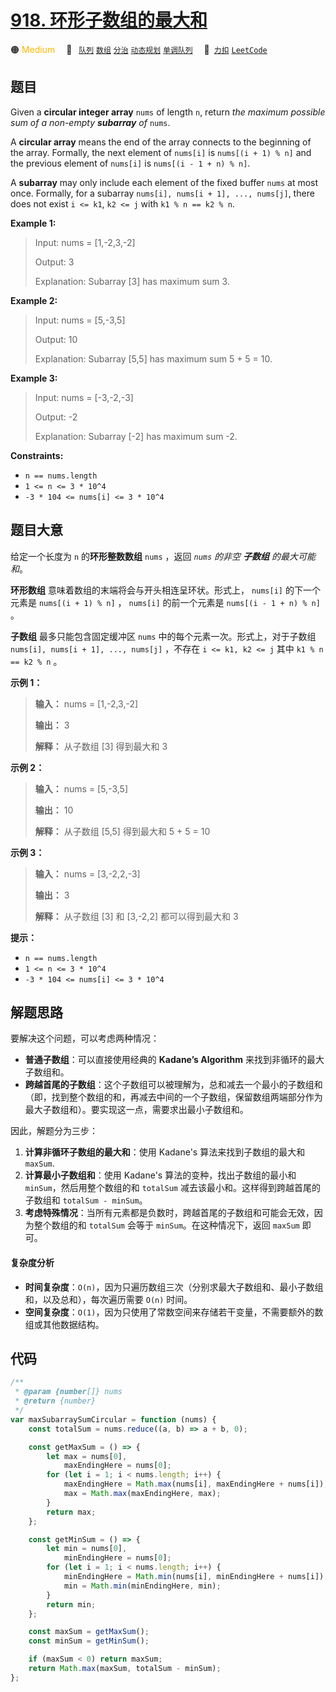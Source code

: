 # [918. 环形子数组的最大和](https://2xiao.github.io/leetcode-js/problem/0918.html)

🟠 <font color=#ffb800>Medium</font>&emsp; 🔖&ensp; [`队列`](/tag/queue.md) [`数组`](/tag/array.md) [`分治`](/tag/divide-and-conquer.md) [`动态规划`](/tag/dynamic-programming.md) [`单调队列`](/tag/monotonic-queue.md)&emsp; 🔗&ensp;[`力扣`](https://leetcode.cn/problems/maximum-sum-circular-subarray) [`LeetCode`](https://leetcode.com/problems/maximum-sum-circular-subarray)

## 题目

Given a **circular integer array** `nums` of length `n`, return _the maximum possible sum of a non-empty **subarray** of_ `nums`.

A **circular array** means the end of the array connects to the beginning of
the array. Formally, the next element of `nums[i]` is `nums[(i + 1) % n]` and
the previous element of `nums[i]` is `nums[(i - 1 + n) % n]`.

A **subarray** may only include each element of the fixed buffer `nums` at
most once. Formally, for a subarray `nums[i], nums[i + 1], ..., nums[j]`,
there does not exist `i <= k1`, `k2 <= j` with `k1 % n == k2 % n`.

**Example 1:**

> Input: nums = [1,-2,3,-2]
>
> Output: 3
>
> Explanation: Subarray [3] has maximum sum 3.

**Example 2:**

> Input: nums = [5,-3,5]
>
> Output: 10
>
> Explanation: Subarray [5,5] has maximum sum 5 + 5 = 10.

**Example 3:**

> Input: nums = [-3,-2,-3]
>
> Output: -2
>
> Explanation: Subarray [-2] has maximum sum -2.

**Constraints:**

- `n == nums.length`
- `1 <= n <= 3 * 10^4`
- `-3 * 104 <= nums[i] <= 3 * 10^4`

## 题目大意

给定一个长度为 `n` 的**环形整数数组** `nums` ，返回 _`nums` 的非空 **子数组** 的最大可能和_。

**环形数组** 意味着数组的末端将会与开头相连呈环状。形式上， `nums[i]` 的下一个元素是 `nums[(i + 1) % n]` ，
`nums[i]` 的前一个元素是 `nums[(i - 1 + n) % n]` 。

**子数组** 最多只能包含固定缓冲区 `nums` 中的每个元素一次。形式上，对于子数组 `nums[i], nums[i + 1], ...,
nums[j]` ，不存在 `i <= k1, k2 <= j` 其中 `k1 % n == k2 % n` 。

**示例 1：**

> **输入：** nums = [1,-2,3,-2]
>
> **输出：** 3
>
> **解释：** 从子数组 [3] 得到最大和 3

**示例 2：**

> **输入：** nums = [5,-3,5]
>
> **输出：** 10
>
> **解释：** 从子数组 [5,5] 得到最大和 5 + 5 = 10

**示例 3：**

> **输入：** nums = [3,-2,2,-3]
>
> **输出：** 3
>
> **解释：** 从子数组 [3] 和 [3,-2,2] 都可以得到最大和 3

**提示：**

- `n == nums.length`
- `1 <= n <= 3 * 10^4`
- `-3 * 104 <= nums[i] <= 3 * 10^4`​​​​​​​

## 解题思路

要解决这个问题，可以考虑两种情况：

- **普通子数组**：可以直接使用经典的 **Kadane’s Algorithm** 来找到非循环的最大子数组和。
- **跨越首尾的子数组**：这个子数组可以被理解为，总和减去一个最小的子数组和（即，找到整个数组的和，再减去中间的一个子数组，保留数组两端部分作为最大子数组和）。要实现这一点，需要求出最小子数组和。

因此，解题分为三步：

1. **计算非循环子数组的最大和**：使用 Kadane's 算法来找到子数组的最大和 `maxSum`.
2. **计算最小子数组和**：使用 Kadane's 算法的变种，找出子数组的最小和 `minSum`，然后用整个数组的和 `totalSum` 减去该最小和。这样得到跨越首尾的子数组和 `totalSum - minSum`。
3. **考虑特殊情况**：当所有元素都是负数时，跨越首尾的子数组和可能会无效，因为整个数组的和 `totalSum` 会等于 `minSum`。在这种情况下，返回 `maxSum` 即可。

#### 复杂度分析

- **时间复杂度**：`O(n)`，因为只遍历数组三次（分别求最大子数组和、最小子数组和，以及总和），每次遍历需要 `O(n)` 时间。
- **空间复杂度**：`O(1)`，因为只使用了常数空间来存储若干变量，不需要额外的数组或其他数据结构。

## 代码

```javascript
/**
 * @param {number[]} nums
 * @return {number}
 */
var maxSubarraySumCircular = function (nums) {
	const totalSum = nums.reduce((a, b) => a + b, 0);

	const getMaxSum = () => {
		let max = nums[0],
			maxEndingHere = nums[0];
		for (let i = 1; i < nums.length; i++) {
			maxEndingHere = Math.max(nums[i], maxEndingHere + nums[i]);
			max = Math.max(maxEndingHere, max);
		}
		return max;
	};

	const getMinSum = () => {
		let min = nums[0],
			minEndingHere = nums[0];
		for (let i = 1; i < nums.length; i++) {
			minEndingHere = Math.min(nums[i], minEndingHere + nums[i]);
			min = Math.min(minEndingHere, min);
		}
		return min;
	};

	const maxSum = getMaxSum();
	const minSum = getMinSum();

	if (maxSum < 0) return maxSum;
	return Math.max(maxSum, totalSum - minSum);
};
```
